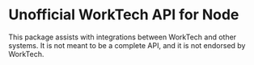 # Unofficial WorkTech API for Node

This package assists with integrations between WorkTech and other systems.
It is not meant to be a complete API, and it is not endorsed by WorkTech.
